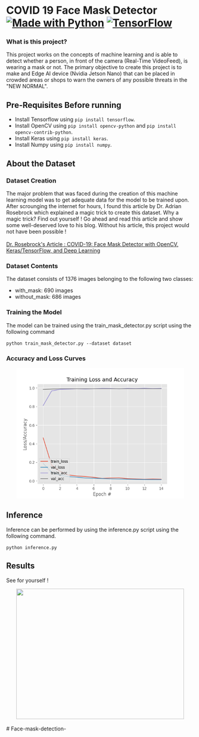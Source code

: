 # COVID 19 Face Mask Detector [![Made with Python](https://img.shields.io/badge/python-3.5.2-grey?style=for-the-badge&labelColor=yellow&logo=python)](https://www.python.org/) [![TensorFlow](https://img.shields.io/badge/TensorFlow-2.1-grey?style=for-the-badge&labelColor=blue&logo=tensorflow)](https://www.tensorflow.org/)<br>

### What is this project?
This project works on the concepts of machine learning and is able to detect whether a person, in front of the camera (Real-Time VideoFeed), is wearing a mask or not. The primary objective to create this project is to make and Edge AI device (Nvidia Jetson Nano) that can be placed in crowded areas or shops to warn the owners of any possible threats in the "NEW NORMAL".

## Pre-Requisites Before running
* Install Tensorflow using `pip install tensorflow`.
* Install OpenCV using `pip install opencv-python` and `pip install opencv-contrib-python`.
* Install Keras using `pip install keras`.
* Install Numpy using `pip install numpy`.


## About the Dataset
### Dataset Creation
The major problem that was faced during the creation of this machine learning model was to get adequate data for the model to be trained upon. After scrounging the internet for hours, I found this article by Dr. Adrian Rosebrock which explained a magic trick to create this dataset. Why a magic trick? Find out yourself ! Go ahead and read this article and show some well-deserved love to his blog. Without his article, this project would not have been possible !
<br><br>
[Dr. Rosebrock's Article : COVID-19: Face Mask Detector with OpenCV, Keras/TensorFlow, and Deep Learning](https://www.pyimagesearch.com/2020/05/04/covid-19-face-mask-detector-with-opencv-keras-tensorflow-and-deep-learning/)
### Dataset Contents
The dataset consists of 1376 images belonging to the following two classes:
* with_mask: 690 images
* without_mask: 686 images
### Training the Model
The model can be trained using the train_mask_detector.py script using the following command

    python train_mask_detector.py --dataset dataset
    
### Accuracy and Loss Curves
<p align="center">
<img src="plot.png" width="450" height="350">
</p>

## Inference
Inference can be performed by using the inference.py script using the following command.
    
    python inference.py
    
## Results
See for yourself !
<p align="center">
<img src="result.gif" width="450" height="350">
</p>
#   F a c e - m a s k - d e t e c t i o n - 
 
 